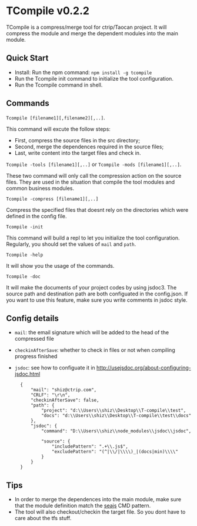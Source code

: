 # TCompile v0.2.2

TCompile is a compress/merge tool for ctrip/Taocan project. It will compress the module and merge the dependent modules into the main module. 

## Quick Start

* Install: Run the npm command: `npm install -g tcompile`
* Run the Tcompile init command to initialize the tool configuration. 
* Run the Tcompile command in shell. 

## Commands

`Tcompile [filename1][,filename2][,..]`. 

This command will excute the follow steps: 
* First, compress the source files in the src directory;
* Second, merge the dependences required in the source files;
* Last, write content into the target files and check in.

`Tcompile -tools [filename1][,..]` or `Tcompile -mods [filename1][,..]`.

These two command will only call the compression action on the source files. They are used in the situation that compile the tool modules and common business modules.

`Tcompile -compress [filename1][,..]`

Compress the specified files that doesnt rely on the directories which were defined in the config file. 

`Tcompile -init`

This command will build a repl to let you initialize the tool configuration. Regularly, you should set the values of `mail` and `path`.

`Tcompile -help`

It will show you the usage of the commands.

`Tcompile -doc`

It will make the documents of your project codes by using jsdoc3. The source path and destination path are both configuated in the config.json. If you want to use this feature, make sure you write comments in jsdoc style.

## Config details

* `mail`: the email signature which will be added to the head of the compressed file
* `checkinAfterSave`: whether to check in files or not when compiling progress finished
* `jsdoc`: see how to configuate it in http://usejsdoc.org/about-configuring-jsdoc.html

		{
			"mail": "shiz@ctrip.com",
			"CRLF": "\r\n",	
			"checkinAfterSave": false,
			"path": {
				"project": "d:\\Users\\shiz\\Desktop\\T-compile\\test",
				"docs": "d:\\Users\\shiz\\Desktop\\T-compile\\test\\docs"
			},
			"jsdoc": {
				"command": "D:\\Users\\shiz\\node_modules\\jsdoc\\jsdoc",
				
				"source": {
					"includePattern": ".+\\.js$",
					"excludePattern": "(^|\\/|\\\\)_|(docs|min)\\\\"
				}
			}
		}

## Tips

* In order to merge the dependences into the main module, make sure that the module definition match the [seajs](http://seajs.org/docs/) CMD pattern.
* The tool will also checkout/checkin the target file. So you dont have to care about the tfs stuff. 